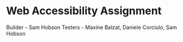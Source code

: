 # Web Accessibility Assignment

Builder - Sam Hobson
Testers - Maxine Balzat, Daniele Corciulo, Sam Hobson
